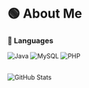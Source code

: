 
# 🟢 About Me

### 📗 Languages
![Java](https://img.shields.io/badge/Java-1B1F23?style=for-the-badge&logo=IntelliJ-IDEA&logoColor=2AAA8A)
![MySQL](https://img.shields.io/badge/MySQL-1B1F23?style=for-the-badge&logo=MySQL&logoColor=2AAA8A)
![PHP](https://img.shields.io/badge/PHP-1B1F23?style=for-the-badge&logo=PHP&logoColor=2AAA8A)

<br/>

<img src="https://github-readme-stats.vercel.app/api?username=Hawk200014&include_all_commits=true&count_private=true&show_icons=true&line_height=20&title_color=2AAA8A&icon_color=2AAA8A&text_color=F4F4F4&bg_color=0D1117" alt="GitHub Stats"/>
